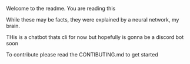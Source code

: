 Welcome to the readme. You are reading this

While these may be facts, they were explained by a neural network, my brain.

THis is a chatbot thats cli for now but hopefully is gonna be a discord bot soon

To contribute please read the CONTIBUTING.md to get started
